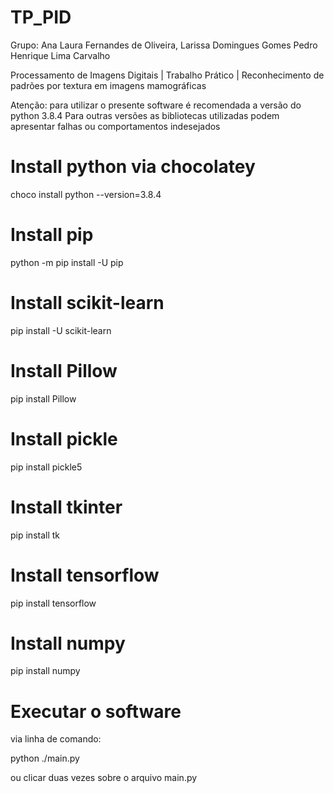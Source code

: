 # TP_PID
Grupo: Ana Laura Fernandes de Oliveira,
       Larissa Domingues Gomes
       Pedro Henrique Lima Carvalho

Processamento de Imagens Digitais | Trabalho Prático | Reconhecimento de padrões por textura em imagens mamográficas 

Atenção: para utilizar o presente software é recomendada a versão do python 3.8.4
         Para outras versões as bibliotecas utilizadas podem apresentar falhas ou comportamentos indesejados

# Install python via chocolatey
choco install python --version=3.8.4
# Install pip
python -m pip install -U pip
# Install scikit-learn
pip install -U scikit-learn
# Install Pillow
pip install Pillow
# Install pickle
pip install pickle5
# Install tkinter
pip install tk
# Install tensorflow
pip install tensorflow
# Install numpy
pip install numpy

# Executar o software
via linha de comando:

python ./main.py

ou clicar duas vezes sobre o arquivo main.py